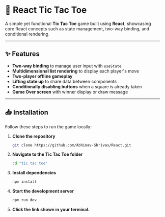 # 🎯 React Tic Tac Toe

A simple yet functional **Tic Tac Toe** game built using **React**, showcasing core React concepts such as state management, two-way binding, and conditional rendering.

---

## ✨ Features

- **Two-way binding** to manage user input with `useState`
- **Multidimensional list rendering** to display each player's move
- **Two-player offline gameplay**
- **Lifting state up** to share data between components
- **Conditionally disabling buttons** when a square is already taken
- **Game Over screen** with winner display or draw message

---

## 📥 Installation

Follow these steps to run the game locally:

1. **Clone the repository**  
   ```bash
   git clone https://github.com/Abhinav-Shrivas/React.git

2. **Navigate to the Tic Tac Toe folder**
    ```bash
    cd "tic tac toe"

3. **Install dependencies**
    ```bash
    npm install

4. **Start the development server**
    ```bash
    npm run dev

5. **Click the link shown in your terminal.**
